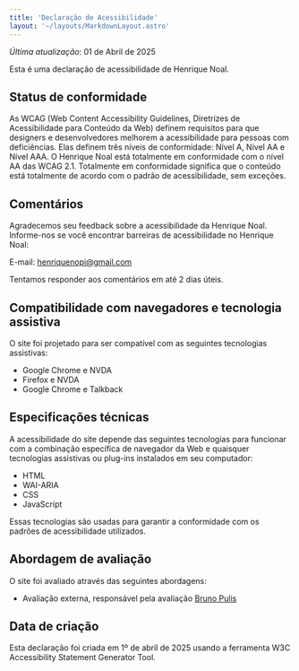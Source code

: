 ```yaml
---
title: 'Declaração de Acessibilidade'
layout: '~/layouts/MarkdownLayout.astro'
---
```


_Última atualização_: 01 de Abril de 2025

Esta é uma declaração de acessibilidade de Henrique Noal.

## Status de conformidade

As WCAG (Web Content Accessibility Guidelines, Diretrizes de Acessibilidade para Conteúdo da Web) definem requisitos para que designers e desenvolvedores melhorem a acessibilidade para pessoas com deficiências. Elas definem três níveis de conformidade: Nível A, Nível AA e Nível AAA. O Henrique Noal está totalmente em conformidade com o nível AA das WCAG 2.1. Totalmente em conformidade significa que o conteúdo está totalmente de acordo com o padrão de acessibilidade, sem exceções.

## Comentários

Agradecemos seu feedback sobre a acessibilidade da Henrique Noal. Informe-nos se você encontrar barreiras de acessibilidade no Henrique Noal:

E-mail: [henriquenopi@gmail.com](mailto:henriquenopi@gmail.com)

Tentamos responder aos comentários em até 2 dias úteis.

## Compatibilidade com navegadores e tecnologia assistiva

O site foi projetado para ser compatível com as seguintes tecnologias assistivas:

- Google Chrome e NVDA
- Firefox e NVDA
- Google Chrome e Talkback

## Especificações técnicas

A acessibilidade do site depende das seguintes tecnologias para funcionar com a combinação específica de navegador da Web e quaisquer tecnologias assistivas ou plug-ins instalados em seu computador:

- HTML
- WAI-ARIA
- CSS
- JavaScript

Essas tecnologias são usadas para garantir a conformidade com os padrões de acessibilidade utilizados.

## Abordagem de avaliação

O site foi avaliado através das seguintes abordagens:

- Avaliação externa, responsável pela avaliação [Bruno Pulis](mailto:hello@brunopulis.com)

## Data de criação

Esta declaração foi criada em 1º de abril de 2025 usando a ferramenta W3C Accessibility Statement Generator Tool.
